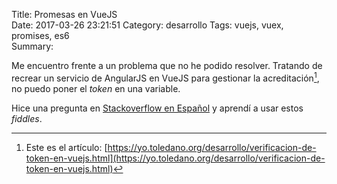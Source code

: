 Title: Promesas en VueJS    
Date: 2017-03-26 23:21:51
Category: desarrollo
Tags: vuejs, vuex, promises, es6  
Summary: 

Me encuentro frente a un problema que no he podido resolver. Tratando de recrear un servicio de AngularJS en VueJS para gestionar la acreditación[^1], no puedo poner el _token_ en una variable.

Hice una pregunta en [Stackoverflow en Español](http://es.stackoverflow.com/questions/58142/obtener-el-valor-de-una-promesa) y aprendí a usar estos _fiddles_.

<script async src="//jsfiddle.net/jstoledano/hjawnnh2/1/embed/js,html,result/"></script>


[^1]: Este es el artículo: [https://yo.toledano.org/desarrollo/verificacion-de-token-en-vuejs.html](https://yo.toledano.org/desarrollo/verificacion-de-token-en-vuejs.html)